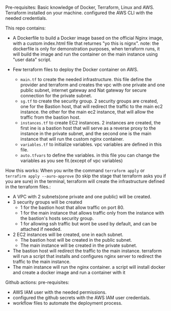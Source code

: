 Pre-requisites:
Basic knowledge of Docker, Terraform, Linux and AWS.
Terraform installed on your machine.
configured the AWS CLI with the needed credentials.

This repo contains:
- A Dockerfile to build a Docker image based on the official Nginx image, with a custom index.html file that returnes "yo this is nignx".
note: the dockerfile is only for demonstration purposes, when terraform runs, it will build the image and run the container on the main instance using "user data" script.

- Few terraform files to deploy the Docker container on AWS.
    - `main.tf` to create the needed infrastructure.
        this file define the provider and terraform and creates the vpc with one private and one public subnet, internet gateway and Nat gateway for secure connection for the private subnet.
    - `sg.tf` to create the security group.
        2 security groups are created, 
        one for the Bastion host, that will redirect the traffic to the main ec2 instance.
        the other for the main ec2 instance, that will allow the traffic from the bastion host.
    - `instances.tf` to create EC2 instances.
        2 instances are created, the first ine is a bastion host that will serve as a reverse proxy to the instance in the private subnet, and the second one is the main instance that will run the custom nginx container.
    - `variables.tf` to initialize variables.
        vpc variables are defined in this file.
    - `auto.tfvars` to define the variables.
        in this file you can change the variables as you see fit.(except of vpc variables)

How this works:
When you write the command `terraform apply` or `terrafirm apply --auro-approve` (to skip the stage that terraform asks you if you are sure) in the terminal, terraform will create the infrastructure defined in the terraform files.:
- A VPC with 2 subnets(one private and one public) will be created.
- 3 security groups will be created 
    - 1 for the bastion host that allow traffic on port 80.
    - 1 for the main instance that allows traffic only from the instance with the bastion's hosts security group.
    - 1 for allowing ssh traffic but wont be used by default, and can be attached if needed.
- 2 EC2 instances will be created, one in each subnet.
    - The bastion host will be created in the public subnet.
    - The main instance will be created in the private subnet.
- The bastion host will redirect the traffic to the main instance.
    terraform will run a script that installs and configures nginx server to redirect the traffic to the main instance.
- The main instance will run the nginx container.
    a script will install docker and create a docker image and run a container with it

Github actions:
pre-requisites:
- AWS IAM user with the needed permissions.
- configured the github secrets with the AWS IAM user credentials.
- workflow files to automate the deployment process.